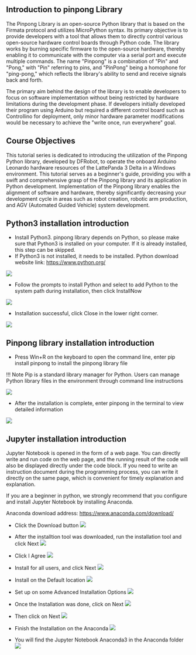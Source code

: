 ## Introduction to pinpong Library

The Pinpong Library is an open-source Python library that is based on the Firmata protocol and utilizes MicroPython syntax. Its primary objective is to provide developers with a tool that allows them to directly control various open-source hardware control boards through Python code. The library works by burning specific firmware to the open-source hardware, thereby enabling it to communicate with the computer via a serial port and execute multiple commands. The name "Pinpong" is a combination of "Pin" and "Pong," with "Pin" referring to pins, and "PinPong" being a homophone for "ping-pong," which reflects the library's ability to send and receive signals back and forth.

The primary aim behind the design of the library is to enable developers to focus on software implementation without being restricted by hardware limitations during the development phase. If developers initially developed their program using Arduino but required a different control board such as Controllino for deployment, only minor hardware parameter modifications would be necessary to achieve the "write once, run everywhere" goal.

## Course Objectives

This tutorial series is dedicated to introducing the utilization of the Pinpong Python library, developed by DFRobot, to operate the onboard Arduino Leonardo hardware resources of the LattePanda 3 Delta in a Windows environment. This tutorial serves as a beginner's guide, providing you with a swift and comprehensive grasp of the Pinpong library and its application in Python development. Implementation of the Pinpong library enables the alignment of software and hardware, thereby significantly decreasing your development cycle in areas such as robot creation, robotic arm production, and AGV (Automated Guided Vehicle) system development.


## Python3 installation introduction

- Install Python3. pinpong library depends on Python, so please make sure that Python3 is installed on your computer. If it is already installed, this step can be skipped.
- If Python3 is not installed, it needs to be installed. Python download website link:
https://www.python.org/

![](https://img.dfrobot.com.cn/wiki/62b2fb5caa613609f271523c/34602b739e0c1fdd244ec6b9c4bdec18.png)

- Follow the prompts to install Python and select to add Python to the system path during installation, then click InstallNow

![](https://img.dfrobot.com.cn/wiki/62b2fb5caa613609f271523c/83165be3a283250c89b573040062eee2.png)

- Installation successful, click Close in the lower right corner.

![](https://img.dfrobot.com.cn/wiki/62b2fb5caa613609f271523c/b0da9ca3b86782e1b82938ef4a95b6ba.png)

## Pinpong library installation introduction

- Press Win+R on the keyboard to open the command line, enter pip install pinpong to install the pinpong library file

!!! Note
    Pip is a standard library manager for Python. Users can manage Python library files in the environment through command line instructions

![](https://img.dfrobot.com.cn/wiki/62b2fb5caa613609f271523c/2a088725479f9fa3bd54ec9e800fa848.png)

- After the installation is complete, enter pinpong in the terminal to view detailed information

![](https://img.dfrobot.com.cn/wiki/62b2fb5caa613609f271523c/328d1e87fb99b90fa298f824a3cdc58d.png)


## Jupyter installation introduction

Jupyter Notebook is opened in the form of a web page. You can directly write and run code on the web page, and the running result of the code will also be displayed directly under the code block. If you need to write an instruction document during the programming process, you can write it directly on the same page, which is convenient for timely explanation and explanation.

If you are a beginner in python, we strongly recommend that you configure and install Jupyter Notebook by installing Anaconda.

Anaconda download address: https://www.anaconda.com/download/


- Click the Download button
  ![](https://img.dfrobot.com.cn/wiki/62b2fb5caa613609f271523c/c46cd754f752aa794b70366e3b934bc1.png)

- After the installtion tool was downloaded, run the installation tool and click Next
  ![](https://img.dfrobot.com.cn/wiki/62b2fb5caa613609f271523c/e3571add68d43513d47609dd09af7fe6.png)

- Click I Agree
  ![](https://img.dfrobot.com.cn/wiki/62b2fb5caa613609f271523c/84c72a19347754d59e08587bfaf387ef.png)

- Install for all users, and click Next
  ![](https://img.dfrobot.com.cn/wiki/62b2fb5caa613609f271523c/7ef934bc3efecfc2922bae5b43c3849f.png)

- Install on the Default location
  ![](https://img.dfrobot.com.cn/wiki/62b2fb5caa613609f271523c/b62f1d1bee2848192725eb0719b850ad.png)

- Set up on some Advanced Installation Options
  ![](https://img.dfrobot.com.cn/wiki/62b2fb5caa613609f271523c/af3ae18a2f5c30d352f3ff562637bdbe.png)

- Once the Installation was done, click on Next
  ![](https://img.dfrobot.com.cn/wiki/62b2fb5caa613609f271523c/0fcce421b524ff750a47c114b81a88cf.png)

- Then click on Next
  ![](https://img.dfrobot.com.cn/wiki/62b2fb5caa613609f271523c/112e5ec1c0f007f11270112e74435e28.png)

- Finish the Installation on the Anaconda
  ![](https://img.dfrobot.com.cn/wiki/62b2fb5caa613609f271523c/fa0cac4c62c34784874b604d05de90d2.png)

- You will find the Jupyter Notebook Anaconda3 in the Anaconda folder
  ![](https://img.dfrobot.com.cn/wiki/62b2fb5caa613609f271523c/3489ef1e8dd024559aae0b7cfa6923f4.png)
